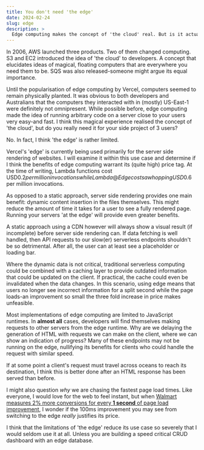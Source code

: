 ```yaml
---
title: You don't need 'the edge'
date: 2024-02-24
slug: edge
description: >
  Edge computing makes the concept of 'the cloud' real. But is it actually that different from what we had before?
---
```

In 2006, AWS launched three products. Two of them changed computing. S3 and EC2 introduced the idea of 'the cloud' to developers. A concept that elucidates ideas of magical, floating computers that are everywhere you need them to be. SQS was also released-someone might argue its equal importance. 

Until the popularisation of edge computing by Vercel, computers seemed to remain physically planted. It was obvious to both developers and Australians that the computers they interacted with in (mostly) US-East-1 were definitely not omnipresent. While possible before, edge computing made the idea of running arbitrary code on a server close to your users very easy-and fast. I think this magical experience realised the concept of 'the cloud', but do you really need it for your side project of 3 users?

No. In fact, I think 'the edge' is rather limited. 

Vercel's 'edge' is currently being used primarily for the server side rendering of websites. I will examine it within this use case and determine if I think the benefits of edge computing warrant its (quite high) price tag. At the time of writing, Lambda functions cost USD$0.2 per million invocations while Lambda@Edge costs a whopping USD$0.6 per million invocations.

As opposed to a static approach, server side rendering provides one main benefit: dynamic content insertion in the files themselves. This might reduce the amount of time it takes for a user to see a fully rendered page. Running your servers 'at the edge' will provide even greater benefits.

A static approach using a CDN however will always show a visual result (if incomplete) before server side rendering can. If data fetching is well handled, then API requests to our slow(er) serverless endpoints shouldn't be so detrimental. After all, the user can at least see a placeholder or loading bar.

Where the dynamic data is not critical, traditional serverless computing could be combined with a caching layer to provide outdated information that could be updated on the client. If practical, the cache could even be invalidated when the data changes. In this scenario, using edge means that users no longer see incorrect information for a split second while the page loads-an improvement so small the three fold increase in price makes unfeasible.

Most implementations of edge computing are limited to JavaScript runtimes. In **almost all** cases, developers will find themselves making requests to other servers from the edge runtime. Why are we delaying the generation of HTML with requests we can make on the client, where we can show an indication of progress? Many of these endpoints may not be running on the edge, nullifying its benefits for clients who could handle the request with similar speed.

If at some point a client's request must travel across oceans to reach its destination, I think this is better done after an HTML response has been served than before.

I might also question *why* we are chasing the fastest page load times. Like everyone, I would love for the web to feel instant, but when [Walmart measures 2% more conversions for every **1 second** of page load improvement](https://wwww.cloudflare.com/en-au/learning/performance/more/website-performance-conversion-rates/), I wonder if the 100ms improvement you may see from switching to the edge *really* justifies its price.

I think that the limitations of 'the edge' reduce its use case so severely that I would seldom use it at all. Unless you are building a speed critical CRUD dashboard with an edge database. 
